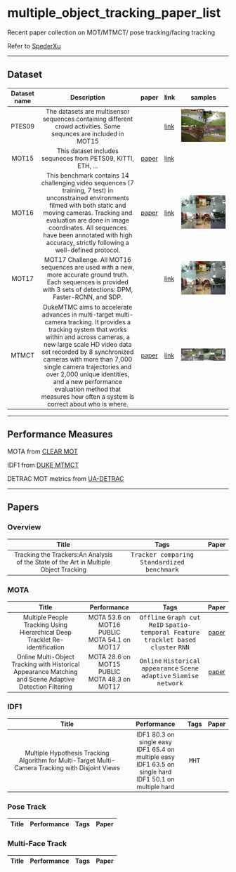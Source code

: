 # multiple_object_tracking_paper_list
Recent paper collection on MOT/MTMCT/ pose tracking/facing tracking

Refer to [SpederXu](https://github.com/SpyderXu/multi-object-tracking-paper-list)

------
## Dataset
|Dataset name| Description | paper | link| samples|
|:----:|:----:|:-----:|:------|:----:|
|PTES09|The datasets are multisensor sequences containing  different crowd activities. Some sequnces are included in MOT15| | [link](http://www.cvg.reading.ac.uk/PETS2009/a.html) |![pets09](data/imgs/pets09.jpg)|
|MOT15|This dataset includes sequneces from PETS09, KITTI, ETH, ... |[paper](https://arxiv.org/abs/1504.01942)|[link](https://motchallenge.net/data/2D_MOT_2015/)||
|MOT16|This benchmark contains 14 challenging video sequences (7 training, 7 test) in unconstrained environments filmed with both static and moving cameras. Tracking and evaluation are done in image coordinates. All sequences have been annotated with high accuracy, strictly following a well-defined protocol.|[paper](https://arxiv.org/abs/1603.00831)|[link](https://motchallenge.net/data/MOT16/)|![img](data/imgs/MOT16.jpg)|
|MOT17|MOT17 Challenge. All MOT16 sequences are used with a new, more accurate ground truth. Each sequences is provided with 3 sets of detections: DPM, Faster-RCNN, and SDP.||[link](https://motchallenge.net/data/MOT17/)|![img](data/imgs/MOT16.jpg)|
|MTMCT|DukeMTMC aims to accelerate advances in multi-target multi-camera tracking. It provides a tracking system that works within and across cameras, a new large scale HD video data set recorded by 8 synchronized cameras with more than 7,000 single camera trajectories and over 2,000 unique identities, and a new performance evaluation method that measures how often a system is correct about who is where.|[paper](https://users.cs.duke.edu/~tomasi/papers/ristani/ristaniBmtt16.pdf)|[link](http://vision.cs.duke.edu/DukeMTMC/)|![img](/data/imgs/dataset-duke.jpg)|
-----
## Performance Measures

MOTA from [CLEAR MOT](https://link.springer.com/content/pdf/10.1155/2008/246309.pdf)

IDF1 from [DUKE MTMCT](https://users.cs.duke.edu/~tomasi/papers/ristani/ristaniBmtt16.pdf)

DETRAC MOT metrics from [UA-DETRAC](http://detrac-db.rit.albany.edu/Tracking)

-----
## Papers

### Overview
|Title | Tags | Paper |
|:-----:|:-----:|:------:|
|Tracking the Trackers:An Analysis of the State of the Art in Multiple Object Tracking|<kbd>Tracker comparing</kbd> <kbd>Standardized benchmark</kbd>||

### MOTA

|Title|   Performance   | Tags | Paper |
|:-----:|:-----:|:-----:|:------:|
| Multiple People Tracking Using Hierarchical Deep Tracklet Re-identification|MOTA 53.6 on MOT16 PUBLIC <br> MOTA 54.1 on MOT17 | <kbd>Offline</kbd>  <kbd>Graph cut</kbd> <kbd>ReID</kbd> <kbd>Spatio-temporal Feature</kbd> <kbd>tracklet based</kbd>  <kbd>cluster</kbd> <kbd>RNN</kbd>| [paper](https://arxiv.org/pdf/1811.04091.pdf) |
| Online Multi-Object Tracking with Historical Appearance Matching and Scene Adaptive Detection Filtering|MOTA 28.6 on MOT15 PUBLIC<br> MOTA 48.3 on MOT17 | <kbd>Online</kbd> <kbd>Historical appearance</kbd> <kbd>Scene adaptive</kbd> <kbd>Siamise network</kbd> | [paper](https://arxiv.org/pdf/1811.04091.pdf) |
### IDF1

|Title|Performance | Tags | Paper |
|:-----:|:-----:|:-----:|:------:|
|Multiple Hypothesis Tracking Algorithm for Multi-Target Multi-Camera Tracking with Disjoint Views |IDF1 80.3 on single easy <br> IDF1 65.4 on multiple easy <br> IDF1 63.5 on single hard <br> IDF1 50.1 on multiple hard| <kbd>MHT</kbd> | |

### Pose Track

|Title|Performance | Tags | Paper |
|:-----:|:-----:|:-----:|:------:|

### Multi-Face Track

|Title|Performance | Tags | Paper |
|:-----:|:-----:|:-----:|:------:|



